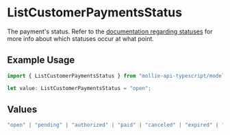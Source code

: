 # ListCustomerPaymentsStatus

The payment's status. Refer to the [documentation regarding statuses](https://docs.mollie.com/docs/status-change#/) for more info about which
statuses occur at what point.

## Example Usage

```typescript
import { ListCustomerPaymentsStatus } from "mollie-api-typescript/models/operations";

let value: ListCustomerPaymentsStatus = "open";
```

## Values

```typescript
"open" | "pending" | "authorized" | "paid" | "canceled" | "expired" | "failed"
```